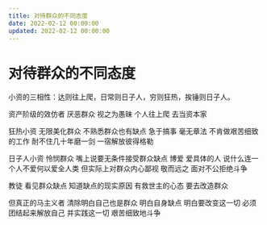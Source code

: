 ```yaml
---
title: 对待群众的不同态度
date: 2022-02-12 00:00:00
updated: 2022-02-12 00:00:00
---
```


# 对待群众的不同态度

小资的三相性：达则往上爬，日常则日子人，穷则狂热，挨锤则日子人。

资产阶级的效仿者 厌恶群众 视之为愚昧 个人往上爬 去当资本家

狂热小资 无限美化群众 不熟悉群众也有缺点 急于搞事 毫无章法 不肯做艰苦细致的工作 耐不住几十年磨一剑 一宿解放彼得格勒

日子人小资 怜悯群众 嘴上说要无条件接受群众缺点 博爱 爱具体的人 说什么连一个人不爱何以爱全人类 但实际上对群众内心鄙视 敬而远之 面对不公拒绝斗争

教徒 看见群众缺点 知道缺点的现实原因 有救世主的心态 要去改造群众

但真正的马主义者 清除明白自己也是群众 明白自身缺点 明白要改变这一切 必须团结起来解放自己 并实践这一切 艰苦细致地斗争
